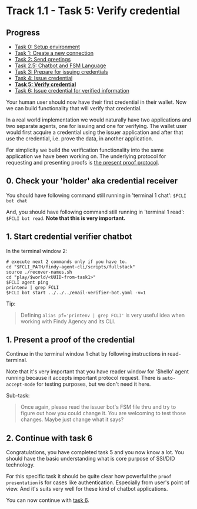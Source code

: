 # Track 1.1 - Task 5: Verify credential

## Progress

* [Task 0: Setup environment](../README.md)
* [Task 1: Create a new connection](../task1/README.md)
* [Task 2: Send greetings](../task2/README.md)
* [Task 2.5: Chatbot and FSM Language](../task2.5/README.md)
* [Task 3: Prepare for issuing credentials](../task3/README.md)
* [Task 4: Issue credential](../task4/README.md)
* [**Task 5: Verify credential**](../task5/README.md)
* [Task 6: Issue credential for verified information](../task6/README.md)

Your human user should now have their first credential in their wallet. Now
we can build functionality that will verify that credential.

In a real world implementation we would naturally have two applications and two
separate agents, one for issuing and one for verifying. The wallet user would
first acquire a credential using the issuer application and after that use the
credential, i.e. prove the data, in another application.

For simplicity we build the verification functionality into the same application
we have been working on. The underlying protocol for requesting and presenting
proofs is [the present proof
protocol](https://github.com/hyperledger/aries-rfcs/blob/main/features/0037-present-proof/README.md).

## 0. Check your 'holder' aka credential receiver

You should have following command still running in 'terminal 1 chat':
`$FCLI bot chat`

And, you should have following command still running in 'terminal 1 read':
`$FCLI bot read`. **Note that this is very important.**

## 1. Start credential verifier chatbot

In the terminal window 2:
```shell
# execute next 2 commands only if you have to.
cd "$FCLI_PATH/findy-agent-cli/scripts/fullstack"
source ./recover-names.sh
cd "play/$world/<UUID-from-task1>"
$FCLI agent ping
printenv | grep FCLI
$FCLI bot start ../../../email-verifier-bot.yaml -v=1
```

Tip:
> Defining `alias pf='printenv | grep FCLI'` is very useful idea when working
> with Findy Agency and its CLI.

## 1. Present a proof of the credential

Continue in the terminal window 1 chat by following instructions in
read-terminal.

Note that it's very important that you have reader window for '$hello' agent
running because it accepts important protocol request. There is
`auto-accept-mode` for testing purposes, but we don't need it here.

Sub-task:
> Once again, please read the issuer bot's FSM file thru and try to figure out
> how you could change it. You are welcoming to test those changes. Maybe just
> change what it says?

## 2. Continue with task 6

Congratulations, you have completed task 5 and you now know a lot. You should
have the basic understanding what is core purpose of SSI/DID technology.

For this specific task it should be quite clear how powerful the `proof
presentation` is for cases like authentication. Especially from user's point of
view. And it's suits very well for these kind of chatbot applications.

You can now continue with [task 6](../task6/README.md).


